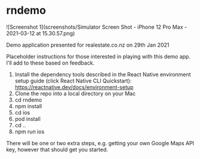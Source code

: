 # rndemo

![Screenshot 1](screenshots/Simulator Screen Shot - iPhone 12 Pro Max - 2021-03-12 at 15.30.57.png)

Demo application presented for realestate.co.nz on 29th Jan 2021

Placeholder instructions for those interested in playing with this demo app. I'll add to these based on feedback.

   1. Install the dependency tools described in the React Native environment setup guide (click React Native CLI Quickstart): https://reactnative.dev/docs/environment-setup 
   2. Clone the repo into a local directory on your Mac
   3. cd rndemo
   4. npm install
   5. cd ios
   6. pod install
   7. cd ..
   8. npm run ios
 
 There will be one or two extra steps, e.g. getting your own Google Maps API key, however that should get you started.
 
